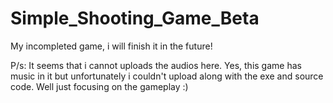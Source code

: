# Simple_Shooting_Game_Beta
My incompleted game, i will finish it in the future!

P/s: It seems that i cannot uploads the audios here. Yes, this game has music in it but unfortunately i couldn't upload along with the exe and source code. Well just focusing on the gameplay :)
